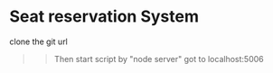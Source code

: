 # Seat reservation System
clone the git url
>>Then start script by "node server"
>>got to localhost:5006

